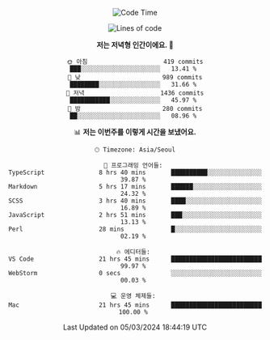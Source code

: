 <div align='center'>
 
<!--START_SECTION:waka-->
![Code Time](http://img.shields.io/badge/Code%20Time-3%2C437%20hrs%2024%20mins-blue)

![Lines of code](https://img.shields.io/badge/%EC%A0%80%EB%8A%94%20%EC%97%AC%ED%83%9C%EA%B9%8C%EC%A7%80%20-1.5%20million%20%EC%A4%84%EC%9D%98%20%EC%BD%94%EB%93%9C%EB%A5%BC%20%EC%9E%91%EC%84%B1%ED%96%88%EC%96%B4%EC%9A%94.-blue)

**저는 저녁형 인간이에요. 🦉** 

```text
🌞 아침                     419 commits         ███░░░░░░░░░░░░░░░░░░░░░░   13.41 % 
🌆 낮　                     989 commits         ████████░░░░░░░░░░░░░░░░░   31.66 % 
🌃 저녁                     1436 commits        ███████████░░░░░░░░░░░░░░   45.97 % 
🌙 밤　                     280 commits         ██░░░░░░░░░░░░░░░░░░░░░░░   08.96 % 
```


📊 **저는 이번주를 이렇게 시간을 보냈어요.** 

```text
🕑︎ Timezone: Asia/Seoul

💬 프로그래밍 언어들: 
TypeScript               8 hrs 40 mins       ██████████░░░░░░░░░░░░░░░   39.87 % 
Markdown                 5 hrs 17 mins       ██████░░░░░░░░░░░░░░░░░░░   24.32 % 
SCSS                     3 hrs 40 mins       ████░░░░░░░░░░░░░░░░░░░░░   16.89 % 
JavaScript               2 hrs 51 mins       ███░░░░░░░░░░░░░░░░░░░░░░   13.13 % 
Perl                     28 mins             █░░░░░░░░░░░░░░░░░░░░░░░░   02.19 % 

🔥 에디터들: 
VS Code                  21 hrs 45 mins      █████████████████████████   99.97 % 
WebStorm                 0 secs              ░░░░░░░░░░░░░░░░░░░░░░░░░   00.03 % 

💻 운영 체제들: 
Mac                      21 hrs 45 mins      █████████████████████████   100.00 % 
```


 Last Updated on 05/03/2024 18:44:19 UTC
<!--END_SECTION:waka-->
 </div>
<!---
Emewjin/Emewjin is a ✨ special ✨ repository because its `README.md` (this file) appears on your GitHub profile.
You can click the Preview link to take a look at your changes.
--->
